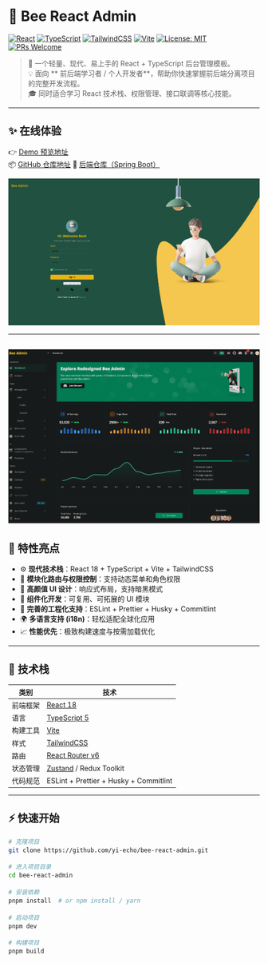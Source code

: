 # 🐝 Bee React Admin

[![React](https://img.shields.io/badge/React-18.0+-61DAFB?logo=react)](https://react.dev/)
[![TypeScript](https://img.shields.io/badge/TypeScript-5.0+-3178C6?logo=typescript)](https://www.typescriptlang.org/)
[![TailwindCSS](https://img.shields.io/badge/TailwindCSS-3.0+-38BDF8?logo=tailwind-css)](https://tailwindcss.com/)
[![Vite](https://img.shields.io/badge/Vite-4.0+-646CFF?logo=vite)](https://vitejs.dev/)
[![License: MIT](https://img.shields.io/badge/License-MIT-yellow.svg)](LICENSE)
[![PRs Welcome](https://img.shields.io/badge/PRs-welcome-brightgreen.svg)](./CONTRIBUTING.md)

> 🧩 一个轻量、现代、易上手的 React + TypeScript 后台管理模板。  
> 💡 面向 ** 前后端学习者 / 个人开发者**，帮助你快速掌握前后端分离项目的完整开发流程。  
> 🎓 同时适合学习 React 技术栈、权限管理、接口联调等核心技能。

---

## ✨ 在线体验

👉 [Demo 预览地址](https://bee-admin-flax.vercel.app/)  
📦 [GitHub 仓库地址](https://github.com/yi-echo/bee-react-admin)
🧠 [后端仓库（Spring Boot）](https://github.com/yi-echo/bee-spring-boot-server)

![Bee React Admin Preview](./public/preview-bg.png)

---

## ![Bee React Admin Preview](./public/index.png)

## 🚀 特性亮点

- ⚙️ **现代技术栈**：React 18 + TypeScript + Vite + TailwindCSS
- 🧭 **模块化路由与权限控制**：支持动态菜单和角色权限
- 🎨 **高颜值 UI 设计**：响应式布局，支持暗黑模式
- 🧩 **组件化开发**：可复用、可拓展的 UI 模块
- 🧰 **完善的工程化支持**：ESLint + Prettier + Husky + Commitlint
- 🌍 **多语言支持 (i18n)**：轻松适配全球化应用
- 📈 **性能优先**：极致构建速度与按需加载优化

---

## 🧱 技术栈

| 类别     | 技术                                                     |
| -------- | -------------------------------------------------------- |
| 前端框架 | [React 18](https://react.dev/)                           |
| 语言     | [TypeScript 5](https://www.typescriptlang.org/)          |
| 构建工具 | [Vite](https://vitejs.dev/)                              |
| 样式     | [TailwindCSS](https://tailwindcss.com/)                  |
| 路由     | [React Router v6](https://reactrouter.com/)              |
| 状态管理 | [Zustand](https://zustand-demo.pmnd.rs/) / Redux Toolkit |
| 代码规范 | ESLint + Prettier + Husky + Commitlint                   |

---

## ⚡️ 快速开始

```bash
# 克隆项目
git clone https://github.com/yi-echo/bee-react-admin.git

# 进入项目目录
cd bee-react-admin

# 安装依赖
pnpm install  # or npm install / yarn

# 启动项目
pnpm dev

# 构建项目
pnpm build
```
